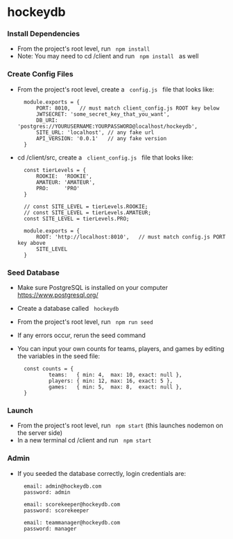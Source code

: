 # hockeydb


### Install Dependencies
+ From the project's root level, run &nbsp; `npm install`
+ Note: You may need to cd /client and run &nbsp; `npm install` &nbsp; as well

### Create Config Files
+ From the project's root level, create a &nbsp; `config.js` &nbsp; file that looks like:

        module.exports = {
            PORT: 8010,   // must match client_config.js ROOT key below 
            JWTSECRET: 'some_secret_key_that_you_want',
            DB_URI: 'postgres://YOURUSERNAME:YOURPASSWORD@localhost/hockeydb',
            SITE_URL: 'localhost', // any fake url
            API_VERSION: '0.0.1'   // any fake version
        }

+ cd /client/src, create a &nbsp; `client_config.js` &nbsp; file that looks like: 

        const tierLevels = {
            ROOKIE:  'ROOKIE',
            AMATEUR: 'AMATEUR',
            PRO:     'PRO'
        }

        // const SITE_LEVEL = tierLevels.ROOKIE;
        // const SITE_LEVEL = tierLevels.AMATEUR;
        const SITE_LEVEL = tierLevels.PRO;

        module.exports = {
            ROOT: 'http://localhost:8010',   // must match config.js PORT key above 
            SITE_LEVEL
        }

### Seed Database
+ Make sure PostgreSQL is installed on your computer https://www.postgresql.org/
+ Create a database called &nbsp; `hockeydb`
+ From the project's root level, run &nbsp; `npm run seed`
+ If any errors occur, rerun the seed command
+ You can input your own counts for teams, players, and games by editing the variables in the seed file:
        
        const counts = {
                teams:   { min: 4,  max: 10, exact: null },
                players: { min: 12, max: 16, exact: 5 },
                games:   { min: 5,  max: 8,  exact: null },  
        }

### Launch
+ From the project's root level, run &nbsp; `npm start` (this launches nodemon on the server side)
+ In a new terminal cd /client and run &nbsp; `npm start`

### Admin
+ If you seeded the database correctly, login credentials are:
        
        email: admin@hockeydb.com
        password: admin

        email: scorekeeper@hockeydb.com
        password: scorekeeper

        email: teammanager@hockeydb.com
        password: manager